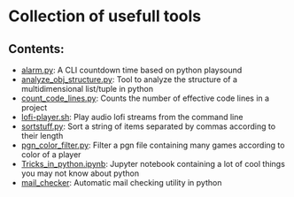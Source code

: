 # Collection of usefull tools

## Contents:

+ [alarm.py](alarm.py): A CLI countdown time based on python playsound
+ [analyze_obj_structure.py](analyze_obj_structure.py): Tool to analyze the structure of a multidimensional list/tuple in python
+ [count_code_lines.py](count_code_lines.py): Counts the number of effective code lines in a project
+ [lofi-player.sh](lofi-player.sh): Play audio lofi streams from the command line
+ [sortstuff.py](sortstuff.py): Sort a string of items separated by commas according to their length
+ [pgn_color_filter.py](pgn_color_filter.py): Filter a pgn file containing many games according to color of a player
+ [Tricks_in_python.ipynb](Tricks_in_python.ipynb): Jupyter notebook containing a lot of cool things you may not know about python
+ [mail_checker](mail_checker/): Automatic mail checking utility in python